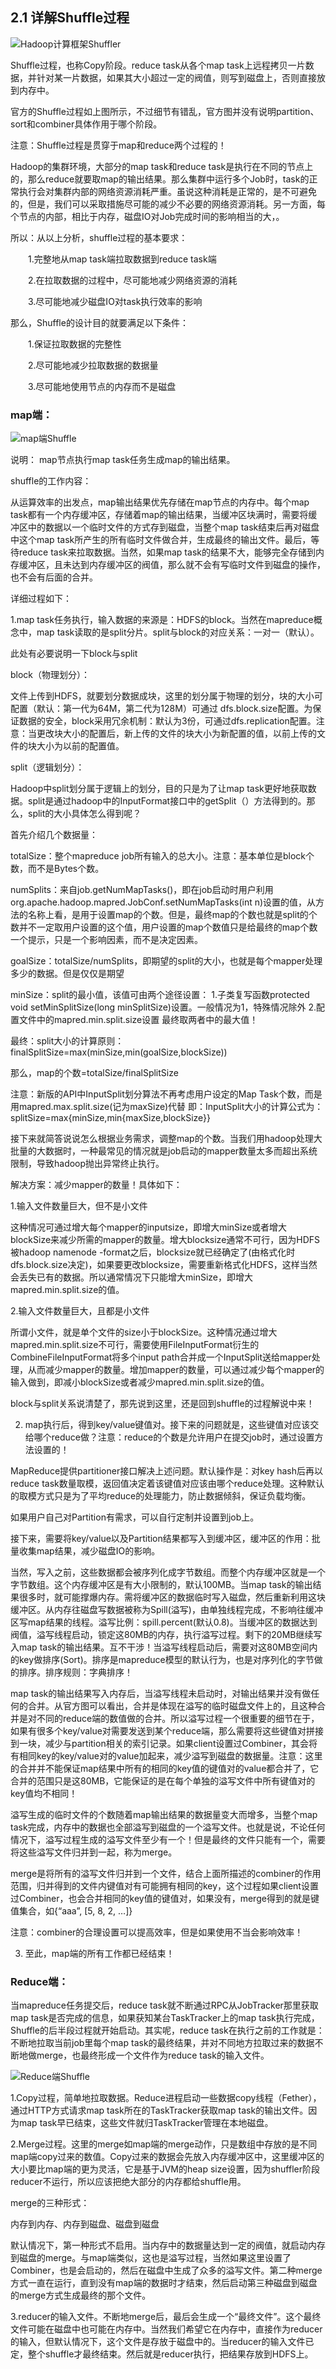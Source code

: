 
## 2.1 详解Shuffle过程

![Hadoop计算框架Shuffler](/../image/mapreduce/mapreduce_shuffle1_1.jpg "Hadoop计算框架Shuffler")

Shuffle过程，也称Copy阶段。reduce task从各个map task上远程拷贝一片数据，并针对某一片数据，如果其大小超过一定的阀值，则写到磁盘上，否则直接放到内存中。

官方的Shuffle过程如上图所示，不过细节有错乱，官方图并没有说明partition、sort和combiner具体作用于哪个阶段。

注意：Shuffle过程是贯穿于map和reduce两个过程的！

Hadoop的集群环境，大部分的map task和reduce task是执行在不同的节点上的，那么reduce就要取map的输出结果。那么集群中运行多个Job时，task的正常执行会对集群内部的网络资源消耗严重。虽说这种消耗是正常的，是不可避免的，但是，我们可以采取措施尽可能的减少不必要的网络资源消耗。另一方面，每个节点的内部，相比于内存，磁盘IO对Job完成时间的影响相当的大，。

所以：从以上分析，shuffle过程的基本要求：

　　1.完整地从map task端拉取数据到reduce task端

　　2.在拉取数据的过程中，尽可能地减少网络资源的消耗

　　3.尽可能地减少磁盘IO对task执行效率的影响

那么，Shuffle的设计目的就要满足以下条件：

　　1.保证拉取数据的完整性

　　2.尽可能地减少拉取数据的数据量

　　3.尽可能地使用节点的内存而不是磁盘

### map端：

![map端Shuffle](/../image/mapreduce/mapreduce_shuffle1_2.jpg "map端Shuffle")

说明：
map节点执行map task任务生成map的输出结果。

shuffle的工作内容：

从运算效率的出发点，map输出结果优先存储在map节点的内存中。每个map task都有一个内存缓冲区，存储着map的输出结果，当缓冲区块满时，需要将缓冲区中的数据以一个临时文件的方式存到磁盘，当整个map task结束后再对磁盘中这个map task所产生的所有临时文件做合并，生成最终的输出文件。最后，等待reduce task来拉取数据。当然，如果map task的结果不大，能够完全存储到内存缓冲区，且未达到内存缓冲区的阀值，那么就不会有写临时文件到磁盘的操作，也不会有后面的合并。

详细过程如下：

1.map task任务执行，输入数据的来源是：HDFS的block。当然在mapreduce概念中，map task读取的是split分片。split与block的对应关系：一对一（默认）。

此处有必要说明一下block与split

block（物理划分）：

文件上传到HDFS，就要划分数据成块，这里的划分属于物理的划分，块的大小可配置（默认：第一代为64M，第二代为128M）可通过 dfs.block.size配置。为保证数据的安全，block采用冗余机制：默认为3份，可通过dfs.replication配置。注意：当更改块大小的配置后，新上传的文件的块大小为新配置的值，以前上传的文件的块大小为以前的配置值。

split（逻辑划分）：

Hadoop中split划分属于逻辑上的划分，目的只是为了让map task更好地获取数据。split是通过hadoop中的InputFormat接口中的getSplit（）方法得到的。那么，split的大小具体怎么得到呢？

首先介绍几个数据量：

totalSize：整个mapreduce job所有输入的总大小。注意：基本单位是block个数，而不是Bytes个数。

numSplits：来自job.getNumMapTasks()，即在job启动时用户利用 org.apache.hadoop.mapred.JobConf.setNumMapTasks(int n)设置的值，从方法的名称上看，是用于设置map的个数。但是，最终map的个数也就是split的个数并不一定取用户设置的这个值，用户设置的map个数值只是给最终的map个数一个提示，只是一个影响因素，而不是决定因素。

goalSize：totalSize/numSplits，即期望的split的大小，也就是每个mapper处理多少的数据。但是仅仅是期望

minSize：split的最小值，该值可由两个途径设置：
	1.子类复写函数protected void setMinSplitSize(long minSplitSize)设置。一般情况为1，特殊情况除外
	2.配置文件中的mapred.min.split.size设置
最终取两者中的最大值！

最终：split大小的计算原则：finalSplitSize=max(minSize,min(goalSize,blockSize))

那么，map的个数=totalSize/finalSplitSize

注意：新版的API中InputSplit划分算法不再考虑用户设定的Map Task个数，而是用mapred.max.split.size(记为maxSize)代替
即：InputSplit大小的计算公式为：splitSize=max{minSize,min{maxSize,blockSize}}         

接下来就简答说说怎么根据业务需求，调整map的个数。当我们用hadoop处理大批量的大数据时，一种最常见的情况就是job启动的mapper数量太多而超出系统限制，导致hadoop抛出异常终止执行。

解决方案：减少mapper的数量！具体如下：

1.输入文件数量巨大，但不是小文件

这种情况可通过增大每个mapper的inputsize，即增大minSize或者增大blockSize来减少所需的mapper的数量。增大blocksize通常不可行，因为HDFS被hadoop namenode -format之后，blocksize就已经确定了(由格式化时dfs.block.size决定)，如果要更改blocksize，需要重新格式化HDFS，这样当然会丢失已有的数据。所以通常情况下只能增大minSize，即增大mapred.min.split.size的值。

2.输入文件数量巨大，且都是小文件

所谓小文件，就是单个文件的size小于blockSize。这种情况通过增大mapred.min.split.size不可行，需要使用FileInputFormat衍生的CombineFileInputFormat将多个input path合并成一个InputSplit送给mapper处理，从而减少mapper的数量。增加mapper的数量，可以通过减少每个mapper的输入做到，即减小blockSize或者减少mapred.min.split.size的值。

block与split关系说清楚了，那先说到这里，还是回到shuffle的过程解说中来！

2.  map执行后，得到key/value键值对。接下来的问题就是，这些键值对应该交给哪个reduce做？注意：reduce的个数是允许用户在提交job时，通过设置方法设置的！

MapReduce提供partitioner接口解决上述问题。默认操作是：对key hash后再以reduce task数量取模，返回值决定着该键值对应该由哪个reduce处理。这种默认的取模方式只是为了平均reduce的处理能力，防止数据倾斜，保证负载均衡。

如果用户自己对Partition有需求，可以自行定制并设置到job上。

接下来，需要将key/value以及Partition结果都写入到缓冲区，缓冲区的作用：批量收集map结果，减少磁盘IO的影响。

当然，写入之前，这些数据都会被序列化成字节数组。而整个内存缓冲区就是一个字节数组。这个内存缓冲区是有大小限制的，默认100MB。当map task的输出结果很多时，就可能撑爆内存。需将缓冲区的数据临时写入磁盘，然后重新利用这块缓冲区。从内存往磁盘写数据被称为Spill(溢写)，由单独线程完成，不影响往缓冲区写map结果的线程。溢写比例：spill.percent(默认0.8)。当缓冲区的数据达到阀值，溢写线程启动，锁定这80MB的内存，执行溢写过程。剩下的20MB继续写入map task的输出结果。互不干涉！当溢写线程启动后，需要对这80MB空间内的key做排序(Sort)。排序是mapreduce模型的默认行为，也是对序列化的字节做的排序。排序规则：字典排序！

map task的输出结果写入内存后，当溢写线程未启动时，对输出结果并没有做任何的合并。从官方图可以看出，合并是体现在溢写的临时磁盘文件上的，且这种合并是对不同的reduce端的数值做的合并。所以溢写过程一个很重要的细节在于，如果有很多个key/value对需要发送到某个reduce端，那么需要将这些键值对拼接到一块，减少与partition相关的索引记录。如果client设置过Combiner，其会将有相同key的key/value对的value加起来，减少溢写到磁盘的数据量。注意：这里的合并并不能保证map结果中所有的相同的key值的键值对的value都合并了，它合并的范围只是这80MB，它能保证的是在每个单独的溢写文件中所有键值对的key值均不相同！

溢写生成的临时文件的个数随着map输出结果的数据量变大而增多，当整个map task完成，内存中的数据也全部溢写到磁盘的一个溢写文件。也就是说，不论任何情况下，溢写过程生成的溢写文件至少有一个！但是最终的文件只能有一个，需要将这些溢写文件归并到一起，称为merge。

merge是将所有的溢写文件归并到一个文件，结合上面所描述的combiner的作用范围，归并得到的文件内键值对有可能拥有相同的key，这个过程如果client设置过Combiner，也会合并相同的key值的键值对，如果没有，merge得到的就是键值集合，如{“aaa”, [5, 8, 2, …]}

注意：combiner的合理设置可以提高效率，但是如果使用不当会影响效率！

3. 至此，map端的所有工作都已经结束！

### Reduce端：

当mapreduce任务提交后，reduce task就不断通过RPC从JobTracker那里获取map task是否完成的信息，如果获知某台TaskTracker上的map task执行完成，Shuffle的后半段过程就开始启动。其实呢，reduce task在执行之前的工作就是：不断地拉取当前job里每个map task的最终结果，并对不同地方拉取过来的数据不断地做merge，也最终形成一个文件作为reduce task的输入文件。

![Reduce端Shuffle](/../image/mapreduce/mapreduce_shuffle1_3.jpg "Reduce端Shuffle")

1.Copy过程，简单地拉取数据。Reduce进程启动一些数据copy线程（Fether），通过HTTP方式请求map task所在的TaskTracker获取map task的输出文件。因为map task早已结束，这些文件就归TaskTracker管理在本地磁盘。

2.Merge过程。这里的merge如map端的merge动作，只是数组中存放的是不同map端copy过来的数值。Copy过来的数据会先放入内存缓冲区中，这里缓冲区的大小要比map端的更为灵活，它是基于JVM的heap size设置，因为shuffler阶段reducer不运行，所以应该把绝大部分的内存都给shuffle用。

merge的三种形式：

内存到内存、内存到磁盘、磁盘到磁盘

默认情况下，第一种形式不启用。当内存中的数据量达到一定的阀值，就启动内存到磁盘的merge。与map端类似，这也是溢写过程，当然如果这里设置了Combiner，也是会启动的，然后在磁盘中生成了众多的溢写文件。第二种merge方式一直在运行，直到没有map端的数据时才结束，然后启动第三种磁盘到磁盘的merge方式生成最终的那个文件。

3.reducer的输入文件。不断地merge后，最后会生成一个“最终文件”。这个最终文件可能在磁盘中也可能在内存中。当然我们希望它在内存中，直接作为reducer的输入，但默认情况下，这个文件是存放于磁盘中的。当reducer的输入文件已定，整个shuffle才最终结束。然后就是reducer执行，把结果存放到HDFS上。


